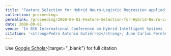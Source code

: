 ```yaml
---
title: "Feature Selection for Hybrid Neuro-Logistic Regression applied to Classification of Remote Sensed Data"
collection: proceedings
permalink: /proceeding/2008-09-01-Feature-Selection-for-Hybrid-Neuro-Logistic-Regression-applied-to-Classification-of-Remote-Sensed-Da
date: 2008-09-01
venue: 'In 8th International Conference on Hybrid Intelligent Systems (HIS08)'
citation: '<strong>Pedro Antonio Gutiérrez</strong>, Juan Carlos Fernández, César Hervás-Martínez, F. López Granados, M. Jurado Expósito, J.M Peña-Barragán, &quot;Feature Selection for Hybrid Neuro-Logistic Regression applied to Classification of Remote Sensed Data.&quot; In 8th International Conference on Hybrid Intelligent Systems (HIS08), 2008, Barcelona, Spain, pp.625--630.'
---
```

Use [Google Scholar](https://scholar.google.com/scholar?q=Feature+Selection+for+Hybrid+Neuro+Logistic+Regression+applied+to+Classification+of+Remote+Sensed+Data){:target="_blank"} for full citation